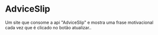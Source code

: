 # AdviceSlip
Um site que consome a api "AdviceSlip" e mostra uma frase motivacional cada vez que é clicado no botão atualizar..
